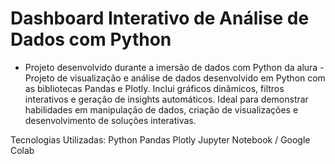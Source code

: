 #  Dashboard Interativo de Análise de Dados com Python
- Projeto desenvolvido durante a imersão de dados com Python da alura -
Projeto de visualização e análise de dados desenvolvido em Python com as bibliotecas Pandas e Plotly.
Inclui gráficos dinâmicos, filtros interativos e geração de insights automáticos.
Ideal para demonstrar habilidades em manipulação de dados, criação de visualizações e desenvolvimento de soluções interativas.

Tecnologias Utilizadas:
Python
Pandas
Plotly
Jupyter Notebook / Google Colab
